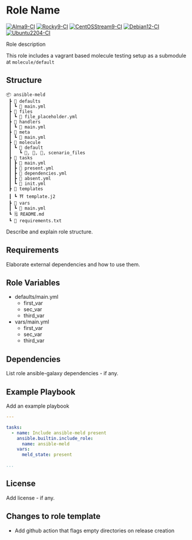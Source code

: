 # Role Name

[![Alma9-CI](https://github.com/philnewm/ansible-meld/actions/workflows/alma9-ci-caller.yml/badge.svg)](https://github.com/philnewm/ansible-meld/actions/workflows/alma9-ci-caller.yml) [![Rocky9-CI](https://github.com/philnewm/ansible-meld/actions/workflows/rocky9-ci-caller.yml/badge.svg)](https://github.com/philnewm/ansible-meld/actions/workflows/rocky9-ci-caller.yml) [![CentOSStream9-CI](https://github.com/philnewm/ansible-meld/actions/workflows/centosstream9-ci-caller.yml/badge.svg)](https://github.com/philnewm/ansible-meld/actions/workflows/centosstream9-ci-caller.yml) [![Debian12-CI](https://github.com/philnewm/ansible-meld/actions/workflows/debian12-ci-caller.yml/badge.svg)](https://github.com/philnewm/ansible-meld/actions/workflows/debian12-ci-caller.yml) [![Ubuntu2204-CI](https://github.com/philnewm/ansible-meld/actions/workflows/ubuntu2204-ci-caller.yml/badge.svg)](https://github.com/philnewm/ansible-meld/actions/workflows/ubuntu2204-ci-caller.yml)

Role description

This role includes a vagrant based molecule testing setup as a submodule at `molecule/default`

## Structure

```code
📦 ansible-meld
 ┣ 📂 defaults
 ┃ ┗ 📜 main.yml
 ┣ 📂 files
 ┃ ┗ 📜 file_placeholder.yml
 ┣ 📂 handlers
 ┃ ┗ 📜 main.yml
 ┣ 📂 meta
 ┃ ┗ 📜 main.yml
 ┣ 📂 molecule
 ┃ ┗ 📂 default
 ┃   ┗ 📜, 📜, 📜, scenario_files
 ┣ 📂 tasks
 ┃ ┣ 📜 main.yml
 ┃ ┣ 📜 present.yml
 ┃ ┣ 📜 dependencies.yml
 ┃ ┣ 📜 absent.yml
 ┃ ┗ 📜 init.yml
 ┣ 📂 templates
 ┃ ┗ ⛩️ template.j2
 ┣ 📂 vars
 ┃ ┗ 📜 main.yml
 ┗ 🗒️ README.md
 ┗ 📓 requirements.txt

```

Describe and explain role structure. 

## Requirements

Elaborate external dependencies and how to use them.

## Role Variables

* defaults/main.yml
  * first_var
  * sec_var
  * third_var
* vars/main.yml
  * first_var
  * sec_var
  * third_var

## Dependencies

List role ansible-galaxy dependencies - if any.

## Example Playbook

Add an example playbook

```yaml
---

tasks:
  - name: Include ansible-meld present
    ansible.builtin.include_role:
      name: ansible-meld
    vars:
      meld_state: present

...
```

## License

Add license - if any.

## Changes to role template

* Add github action that flags empty directories on release creation
